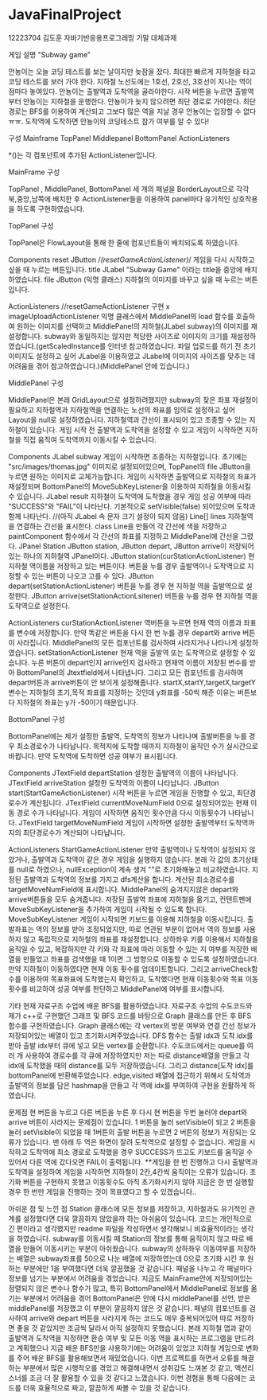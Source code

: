 # JavaFinalProject
12223704 김도훈 자바기반응용프로그래밍 기말 대체과제

게임 설명
"Subway game"

안뇽이는 오늘 코딩 테스트를 보는 날이지만 늦잠을 잤다. 최대한 빠르게 지하철을 타고 코딩 테스트를 보러 가야 한다.
지하철 노선도에는 1호선, 2호선, 3호선이 지나는 역이 점마다 놓여있다.
안뇽이는 출발역과 도착역을 골라야한다.
시작 버튼을 누르면 출발역부터 안뇽이는 지하철을 운행한다.
안뇽이가 늦지 않으려면 최단 경로로 가야한다. 
최단경로는 BFS를 이용하여 계산되고 그보다 많은 역을 지날 경우 안뇽이는 입장할 수 없다 ㅠㅠ.
도착역에 도착하면 안뇽이의 코딩테스트 참가 여부를 알 수 있다!

구성
Mainframe
TopPanel
Middlepanel
BottomPanel
ActionListeners

*()는 각 컴포넌트에 추가된 ActionListener입니다.

MainFrame 구성

TopPanel , MiddlePanel, BottomPanel 세 개의 패널을 BorderLayout으로 각각 북,중앙,남쪽에 배치한 후 
ActionListener들을 이용하여 panel마다 유기적인 상호작용을 하도록 구현하였습니다.

TopPanel 구성

TopPanel은 FlowLayout을 통해 한 줄에 컴포넌트들이 배치되도록 하였습니다.

Components
reset JButton /*(resetGameActionListener)*/ 게임을 다시 시작하고 싶을 때 누르는 버튼입니다.
title JLabel "Subway Game" 이라는 title을 중앙에 배치하였습니다.
file JButton (익명 클래스) 지하철의 이미지를 바꾸고 싶을 때 누르는 버튼입니다.

ActionListeners
//resetGameActionListener 구현 x
imageUploadActionListener 익명 클래스에서 MiddlePanel의 load 함수를 호출하여 원하는 이미지를 선택하고 MiddlePanel의 지하철(JLabel subway)의 이미지를 재설정합니다. subway와 동일하지는 않지만 적당한 사이즈로 이미지의 크기를 재설정하였습니다.(getScaledInstance를 인터넷 참고하였습니다. 파일 업로드를 하기 전 초기 이미지도 설정하고 싶어 JLabel을 이용하였고 JLabel에 이미지의 사이즈를 맞추는 데 어려움을 겪어 참고하였습니다.)(MiddlePanel 안에 있습니다.)

MiddlePanel 구성

MiddlePanel은 본래 GridLayout으로 설정하려했지만 subway의 잦은 좌표 재설정이 필요하고 지하철역과 지하철역을 연결하는 노선의 좌표를 임의로 설정하고 싶어 Layout을 null로 설정하였습니다. 
지하철역과 간선이 표시되어 있고 조종할 수 있는 지하철이 있습니다. 게임 시작 전 출발역과 도착역을 설정할 수 있고 게임이 시작하면 지하철을 직접 움직여 도착역까지 이동시킬 수 있습니다.

Components
JLabel subway 게임이 시작하면 조종하는 지하철입니다. 초기에는 "src/images/thomas.jpg" 이미지로 설정되어있으며, TopPanel의 file JButton을 누르면 원하는 이미지로 교체가능합니다. 게임이 시작하면 출발역으로 지하철의 좌표가 재설정되며 BottomPanel의 MoveSubKeyListener을 이용하여 지하철을 이동시킬 수 있습니다.
JLabel result 지하철이 도착역에 도착했을 경우 게임 성공 여부에 따라 "SUCCESS"와 "FAIL"이 나타난다. 기본적으로 setVisible(false) 되어있으며 도착과 함께 나타난다. //(아직 JLabel 속 문자 크기 설정이 되지 않음)
Line[] lines 지하철역을 연결하는 간선을 표시한다. class Line을 만들어 각 간선에 색을 저장하고 paintComponent 함수에서 각 간선의 좌표를 지정하고 MiddlePanel에 간선을 그렸다.
JPanel Station JButton station, JButton depart, JButton arrive이 저장되어 있는 하나의 지하철역 JPanel이다.
JButton station(curStationActionListener) 현 지하철 역이름을 저장하고 있는 버튼이다. 버튼을 누를 경우 출발역이나 도착역으로 지정할 수 있는 버튼이 나오고 고를 수 있다.
JButton depart(setStationActionListener) 버튼을 누를 경우 현 지하철 역을 출발역으로 설정한다.
JButton arrive(setStationActionLsitener) 버튼을 누를 경우 현 지하철 역을 도착역으로 설정한다.

ActionListeners
curStationActionListener 역버튼을 누르면 현재 역의 이름과 좌표를 변수에 저장합니다. 만약 똑같은 버튼을 다시 한 번 누를 경우 depart와 arrive 버튼이 사라집니다. MiddlePanel의 모든 컴포넌트를 검사하여 사라지거나 나타나게 설정하였습니다.
setStationActionListener 현재 역을 출발역 또는 도착역으로 설정할 수 있습니다. 누른 버튼이 depart인지 arrive인지 검사하고 현재역 이름이 저장된 변수를 받아 BottomPanel의 Jtextfield에서 나타냅니다. 그리고 모든 컴포넌트를 검사하여 depart버튼과 arrive버튼이 안 보이게 설정해줍니다. startX,startY,targetX,targetY 변수는 지하철의 초기,목적 좌표를 지정하는 것인데 y좌표를 -50씩 해준 이유는 버튼보다 지하철의 좌표는 y가 -50이기 때문입니다.

BottomPanel 구성

BottomPanel에는 제가 설정한 출발역, 도착역의 정보가 나타나며 출발버튼을 누를 경우 최소경로수가 나타납니다. 목적지에 도착할 때까지 지하철이 움직인 수가 실시간으로 바뀝니다. 만약 도착역에 도착하면 성공 여부가 표시됩니다.

Components
JTextField departStation 설정한 출발역의 이름이 나타납니다.
JTextField arriveStation 설정한 도착역의 이름이 나타납니다.
JButton start(StartGameActionListener) 시작 버튼을 누르면 게임을 진행할 수 있고, 최단경로수가 계산됩니다.
JTextField currentMoveNumField 0으로 설정되어있는 현재 이동 경로 수가 나타납니다. 게임이 시작하면 움직인 횟수만큼 다시 이동횟수가 나타납니다.
JTextField targetMoveNumField 게임이 시작하면 설정한 출발역부터 도착역까지의 최단경로수가 계산되어 나타납니다.

ActionListeners
StartGameActionListener 만약 출발역이나 도착역이 설정되지 않았거나, 출발역과 도착역이 같은 경우 게임을 실행하지 않습니다. 본래 각 값의 초기상태를 null로 하였으나, nullException이 계속 생겨 ""로 초기화해놓고 비교하였습니다. 지정된 출발역과 도착역의 정보를 가지고 dfs계산을 합니다. 계산된 최소경로수를 targetMoveNumField에 표시합니다. MiddlePanel의 숨겨지지않은 depart와 arrive버튼들을 모두 숨겨줍니다. 저장된 출발역 좌표에 지하철을 옮기고, 컨탠트팬에 MoveSubKeyListener을 추가하여 게임이 시작될 수 있도록 합니다.
MoveSubKeyListener 게임이 시작되면 키보드를 이용해 지하철을 이동시킵니다. 출발좌표는 역의 정보를 받아 조정되었지만, 따로 연관된 부분이 없어서 역의 정보를 사용하지 않고 독립적으로 지하철의 좌표를 재설정합니다. 상하좌우 키를 이용해서 지하철을 움직일 수 있고, 복잡하지만 각 키와 각 좌표에 따라 이동할 수 있는 지 여부를 저장한 배열을 만들었고 좌표를 검색했을 때 1이면 그 방향으로 이동할 수 있도록 설정하였습니다. 만약 지하철이 이동하였다면 현재 이동 횟수를 업데이트합니다. 그리고 arriveCheck함수를 이용하여 목표좌표에 도착했는지 확인하고, 도착했다면 현재 이동횟수와 목표 이동횟수를 비교하여 성공 여부를 판단하고 MiddlePanel에 여부를 표시합니다.

기타
현재 자료구조 수업에 배운 BFS를 활용하였습니다. 자료구조 수업의 수도코드와 제가 c++로 구현했던 그래프 및 BFS 코드를 바탕으로 Graph 클래스를 만든 후 BFS 함수를 구현하였습니다. Graph 클래스에는 각 vertex의 방문 여부와 연결 간선 정보가 저장되어있는 배열이 있고 초기화시켜주었습니다. DFS 함수는 출발 idx과 도착 idx를 받아 출발 idx부터 큐에 넣고 모든 vertex를 순환합니다. 수도코드에서는 queue를 여러 개 사용하여 경로수를 각 큐에 저장하였지만 저는 따로 distance배열을 만들고 각 idx에 도착했을 때의 distance를 모두 저장하였습니다. 그리고 distance[도착 idx]를 bottomPanel에 반환해주었습니다. edge,visited 배열에 접근하기 위해서 도착역과 출발역의 정보를 담은 hashmap을 만들고 각 역에 idx를 부여하여 구현을 원활하게 하였습니다.

문제점
현 버튼을 누르고 다른 버튼을 누른 후 다시 현 버튼을 두번 눌러야 depart와 arrive 버튼이 사라지는 문제점이 있습니다.
1 버튼을 눌러 setVisible이 되고 2 버튼을 눌러 setVisible이 되었을 때 1버튼의 출발 버튼을 누르면 2 버튼의 정보가 저장되는 오류가 있습니다.
맨 아래 두 역은 화면이 잘려 도착역으로 설정할 수 없습니다.
게임을 시작하고 도착역에 최소 경로로 도착했을 경우 SUCCESS가 뜨고도 키보드를 움직일 수 있어서 다른 역에 갔다오면 FAIL이 출력됩니다.
**게임을 한 번 진행하고 다시 출발역과 도착역을 설정하여 게임을 시작하면 지하철이 2칸,4칸씩 움직이는 오류가 있습니다. 초기화 버튼을 구현하지 못했고 이동횟수도 아직 초기화시키지 않아 지금은 한 번 실행할 경우 한 번만 게임을 진행하는 것이 목표였다고 할 수 있겠습니다..

아쉬운 점 및 느낀 점
Station 클래스에 모든 정보를 저장하고, 지하철과도 유기적인 관계를 설정했다면 더욱 깔끔하지 않았을까 하는 아쉬움이 있습니다. 코드는 개인적으로 긴 편이라고 생각했지만 readme 파일을 작성하면서 생각해보니 비효율적이라는 생각을 하였습니다. subway를 이동시킬 때 Station의 정보를 통해 움직이지 않고 따로 배열을 만들어 이동시키는 부분이 아쉬웠습니다. subway의 상하좌우 이동여부를 저장하는 배열은 subway좌표를 50으로 나눈 배열에 저장하였는데 0으로 초기화 시킨 후 원하는 부분에만 1을 부여했다면 더욱 깔끔했을 것 같습니다. 패널을 나누고 각 패널마다 정보를 넘기는 부분에서 어려움을 겪었습니다. 지금도 MainFrame안에 저장되어있는 정렬되지 않은 변수나 함수가 많고, 특히 BottomPanel에서 MiddlePanel로 정보를 옮기는 부분에서 어려움을 겪어 BottomPanel은 안에 다시 middlePanel를 선언, 받은 middlePanel를 저장했고 이 부분이 깔끔하지 않은 것 같습니다. 패널의 컴포넌트를 검사하여 arrive와 depart 버튼을 사라지게 하는 코드도 매우 중복되어있어 따로 저장하면 좋을 것 같았지만 조금씩 달라서 아직 설정하지 못했습니다. 본래 지하철 앱과 같이 출발역과 도착역을 지정하면 환승 여부 및 모든 이동 역을 표시하는 프로그램을 만드려고 계획했으나 지금 배운 BFS만을 사용하기에는 어려움이 있었고 지하철 게임으로 변화를 주어 배운 BFS를 활용해보면서 재밌었습니다. 이번 프로젝트를 하면서 오류를 해결하는 부분에서 많은 시행착오를 겪었고 해결해내면서 성취감도 느껴본 것 같고, 액션리스너를 조금 더 잘 활용할 수 있을 것 같다고 느꼈습니다. 이번 경험을 통해 다음에는 코드를 더욱 효율적으로 짜고, 깔끔하게 짜볼 수 있을 것 같습니다. 
